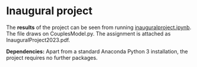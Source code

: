 # Inaugural project

The **results** of the project can be seen from running [inauguralproject.ipynb](inauguralproject.ipynb). The file draws on CouplesModel.py. The assignment is attached as InauguralProject2023.pdf. 

**Dependencies:** Apart from a standard Anaconda Python 3 installation, the project requires no further packages.